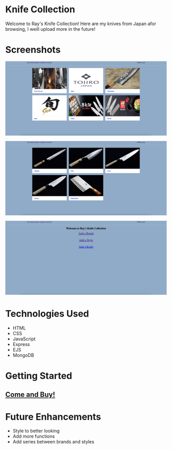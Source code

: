 # Knife Collection
Welcome to Ray's Knife Collection!
Here are my knives from Japan afor browsing, I weill upload more in the future!

# Screenshots

![alt text](screenshots/1.png)

![alt text](screenshots/2.png)

![alt text](screenshots/3.png)

# Technologies Used 
- HTML
- CSS
- JavaScript
- Express
- EJS
- MongoDB

# Getting Started

## [Come and Buy!](https://raysknifecollection.herokuapp.com)

# Future Enhancements

- Style to better looking
- Add more functions
- Add series between brands and styles
